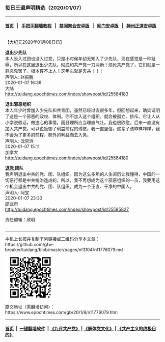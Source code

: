 ### 每日三退声明精选（2020/01/07）
------------------------

#### [首页](https://github.com/gfw-breaker/banned-news1/blob/master/README.md) &nbsp;&nbsp;|&nbsp;&nbsp; [手把手翻墙教程](https://github.com/gfw-breaker/guides/wiki) &nbsp;&nbsp;|&nbsp;&nbsp; [禁闻聚合安卓版](https://github.com/gfw-breaker/bn-android) &nbsp;&nbsp;|&nbsp;&nbsp; [网门安卓版](https://github.com/oGate2/oGate) &nbsp;&nbsp;|&nbsp;&nbsp; [神州正道安卓版](https://github.com/SzzdOgate/update) 



<div class="column" id="artbody" itemprop="articleBody">
 <!-- article content begin -->
 <p>
  【大纪元2020年01月08日讯】
 </p>
 <p>
  <strong>
   退出少先队
  </strong>
  <br/>
  本人没入过团也没入过党，只是小时候年幼无知入了少先队，现在感觉是一种耻辱，所以在这里退出少先队，彻底和共产党一刀两断！烦死共产党了，它们就是一群恶鬼罢了，根本算不上人！这年头就是灭共！！！
  <br/>
  声明人: 赵振鹏
  <br/>
  2020-01-07 16:36
  <br/>
  大陆
  <br/>
  <a href="http://tuidang.epochtimes.com/index/showpost/id/25584183">
   http://tuidang.epochtimes.com/index/showpost/id/25584183
  </a>
 </p>
 <p>
  <strong>
   退出邪恶组织
  </strong>
  <br/>
  本人年少时曾加入少先队和共青团，虽然已经过去很多年，但回想起来，确实证明了这是一个邪恶的政权、体制。你不加入这个组织，就会被孤立、排斥。它让人从小学说假话，做违心的事情，而且理所应当理直气壮。我也很欣慰，后来一直没有加入共产党，可以说抵御了利益前程的诱惑，我一直坚信，这辈子该咋样咋样，我不会为了更多的前程、额外的利益而去入党。
  <br/>
  声明人: 沈崇浜
  <br/>
  2020-01-07 15:11
  <br/>
  加拿大
  <br/>
  <a href="http://tuidang.epochtimes.com/index/showpost/id/25584180">
   http://tuidang.epochtimes.com/index/showpost/id/25584180
  </a>
 </p>
 <p>
  <strong>
   <a href="https://www.epochtimes.com/gb/tag/%E9%80%80%E5%85%9A.html">
    退党
   </a>
   团队
  </strong>
  <br/>
  我声明退出中共的党、团、队组织。因为这么多年的人生阅历让我懂得，中国的一切恶行都是中共统治造成的，所以，我不再想成为这个邪恶组织的一员，我要用这个机会退出中共的党、团、队组织。成为一个正直、干净的中国人。
  <br/>
  声明人: 阿宝
  <br/>
  2020-01-07 23:33
  <br/>
  邵武市
  <br/>
  <a href="http://tuidang.epochtimes.com/index/showpost/id/25585827">
   http://tuidang.epochtimes.com/index/showpost/id/25585827
  </a>
 </p>
 <p>
  责任编辑：欣明
 </p>
 <!-- article content end -->
 <div id="below_article_ad">
  <div id="below_article_ad_inner">
  </div>
 </div>
</div>

<hr/>
手机上长按并复制下列链接或二维码分享本文章：<br/>
https://github.com/gfw-breaker/tuidang/blob/master/pages/nf3104/n11776079.md <br/>
<a href='https://github.com/gfw-breaker/tuidang/blob/master/pages/nf3104/n11776079.md'><img src='https://github.com/gfw-breaker/tuidang/blob/master/pages/nf3104/n11776079.md.png'/></a> <br/>
原文地址（需翻墙访问）：https://www.epochtimes.com/gb/20/1/8/n11776079.htm


------------------------
#### [首页](https://github.com/gfw-breaker/banned-news/blob/master/README.md) &nbsp;|&nbsp; [一键翻墙软件](https://github.com/gfw-breaker/nogfw/blob/master/README.md) &nbsp;| [《九评共产党》](https://github.com/gfw-breaker/9ping.md/blob/master/README.md#九评之一评共产党是什么) | [《解体党文化》](https://github.com/gfw-breaker/jtdwh.md/blob/master/README.md) | [《共产主义的终极目的》](https://github.com/gfw-breaker/gczydzjmd.md/blob/master/README.md)


<img src='http://gfw-breaker.win/tuidang/pages/nf3104/n11776079.md' width='0px' height='0px'/>